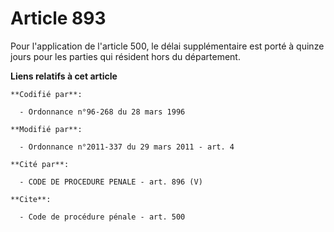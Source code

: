 # Article 893

Pour l'application de l'article 500, le délai supplémentaire est porté à quinze jours pour les parties qui résident hors du
département.

**Liens relatifs à cet article**

	**Codifié par**:

	  - Ordonnance n°96-268 du 28 mars 1996

	**Modifié par**:

	  - Ordonnance n°2011-337 du 29 mars 2011 - art. 4

	**Cité par**:

	  - CODE DE PROCEDURE PENALE - art. 896 (V)

	**Cite**:

	  - Code de procédure pénale - art. 500
